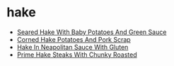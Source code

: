 # hake

 * [Seared Hake With Baby Potatoes And Green Sauce](index/s/seared-hake-with-baby-potatoes-and-green-sauce-51231680.json)
 * [Corned Hake Potatoes And Pork Scrap](index/c/corned-hake-potatoes-and-pork-scrap.json)
 * [Hake In Neapolitan Sauce With Gluten ](index/h/hake-in-neapolitan-sauce-with-gluten-.json)
 * [Prime Hake Steaks With Chunky Roasted](index/p/prime-hake-steaks-with-chunky-roasted.json)
